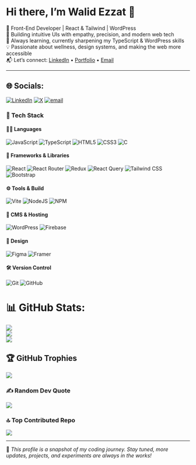 # Hi there, I’m Walid Ezzat 👋

🚀 Front-End Developer | React & Tailwind | WordPress   
🎯 Building intuitive UIs with empathy, precision, and modern web tech  
🌱 Always learning, currently sharpening my TypeScript & WordPress skills  
💡 Passionate about wellness, design systems, and making the web more accessible  
📬 Let’s connect: [LinkedIn](https://www.linkedin.com/in/walid-ezzat/) • [Portfolio](https://walid-ezzat-portfolio.vercel.app/) • [Email](mailto:your@email.com)

---


## 🌐 Socials:
[![LinkedIn](https://img.shields.io/badge/LinkedIn-%230077B5.svg?logo=linkedin&logoColor=white)](https://linkedin.com/in/https://www.linkedin.com/in/walid-ezzat/) [![X](https://img.shields.io/badge/X-black.svg?logo=X&logoColor=white)](https://x.com/https://x.com/walidezzat90) [![email](https://img.shields.io/badge/Email-D14836?logo=gmail&logoColor=white)](mailto:walidelbourdiney25@gmail.com) 

### 🧰 Tech Stack

#### 👨‍💻 Languages
![JavaScript](https://img.shields.io/badge/javascript-%23323330.svg?style=for-the-badge&logo=javascript&logoColor=%23F7DF1E)
![TypeScript](https://img.shields.io/badge/typescript-%23007ACC.svg?style=for-the-badge&logo=typescript&logoColor=white)
![HTML5](https://img.shields.io/badge/html5-%23E34F26.svg?style=for-the-badge&logo=html5&logoColor=white)
![CSS3](https://img.shields.io/badge/css3-%231572B6.svg?style=for-the-badge&logo=css3&logoColor=white)
![C](https://img.shields.io/badge/c-%2300599C.svg?style=for-the-badge&logo=c&logoColor=white)

#### 🧩 Frameworks & Libraries
![React](https://img.shields.io/badge/react-%2320232a.svg?style=for-the-badge&logo=react&logoColor=%2361DAFB)
![React Router](https://img.shields.io/badge/React_Router-CA4245?style=for-the-badge&logo=react-router&logoColor=white)
![Redux](https://img.shields.io/badge/redux-%23593d88.svg?style=for-the-badge&logo=redux&logoColor=white)
![React Query](https://img.shields.io/badge/-React%20Query-FF4154?style=for-the-badge&logo=react-query&logoColor=white)
![Tailwind CSS](https://img.shields.io/badge/tailwindcss-%2338B2AC.svg?style=for-the-badge&logo=tailwind-css&logoColor=white)
![Bootstrap](https://img.shields.io/badge/bootstrap-%238511FA.svg?style=for-the-badge&logo=bootstrap&logoColor=white)

#### ⚙️ Tools & Build
![Vite](https://img.shields.io/badge/vite-%23646CFF.svg?style=for-the-badge&logo=vite&logoColor=white)
![NodeJS](https://img.shields.io/badge/node.js-6DA55F?style=for-the-badge&logo=node.js&logoColor=white)
![NPM](https://img.shields.io/badge/NPM-%23CB3837.svg?style=for-the-badge&logo=npm&logoColor=white)

#### 🧠 CMS & Hosting
![WordPress](https://img.shields.io/badge/WordPress-21759B?style=for-the-badge&logo=wordpress&logoColor=white)
![Firebase](https://img.shields.io/badge/firebase-a08021?style=for-the-badge&logo=firebase&logoColor=ffcd34)

#### 🎨 Design
![Figma](https://img.shields.io/badge/figma-%23F24E1E.svg?style=for-the-badge&logo=figma&logoColor=white)
![Framer](https://img.shields.io/badge/Framer-black?style=for-the-badge&logo=framer&logoColor=blue)

#### 🛠 Version Control
![Git](https://img.shields.io/badge/git-%23F05033.svg?style=for-the-badge&logo=git&logoColor=white)
![GitHub](https://img.shields.io/badge/github-%23121011.svg?style=for-the-badge&logo=github&logoColor=white)

# 📊 GitHub Stats:
![](https://github-readme-stats.vercel.app/api?username=walidelbourdiney&theme=shadow_green&hide_border=false&include_all_commits=true&count_private=true)<br/>
![](https://nirzak-streak-stats.vercel.app/?user=walidelbourdiney&theme=shadow_green&hide_border=false)<br/>
![](https://github-readme-stats.vercel.app/api/top-langs/?username=walidelbourdiney&theme=shadow_green&hide_border=false&include_all_commits=true&count_private=true&layout=compact)

## 🏆 GitHub Trophies
![](https://github-profile-trophy.vercel.app/?username=walidelbourdiney&theme=radical&no-frame=false&no-bg=true&margin-w=4)

### ✍️ Random Dev Quote
![](https://quotes-github-readme.vercel.app/api?type=horizontal&theme=radical)

### 🔝 Top Contributed Repo
![](https://github-contributor-stats.vercel.app/api?username=walidelbourdiney&limit=5&theme=dark&combine_all_yearly_contributions=true)

<!-- Proudly created with GPRM ( https://gprm.itsvg.in ) -->
---

📌 *This profile is a snapshot of my coding journey. Stay tuned, more updates, projects, and experiments are always in the works!*
